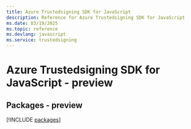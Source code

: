 ```yaml
---
title: Azure Trustedsigning SDK for JavaScript
description: Reference for Azure Trustedsigning SDK for JavaScript
ms.date: 03/19/2025
ms.topic: reference
ms.devlang: javascript
ms.service: trustedsigning
---
```

# Azure Trustedsigning SDK for JavaScript - preview
## Packages - preview
[!INCLUDE [packages](trustedsigning-index.md)]